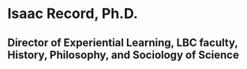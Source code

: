 # Isaac Record, Ph.D.

## Director of Experiential Learning, LBC faculty, History, Philosophy, and Sociology of Science